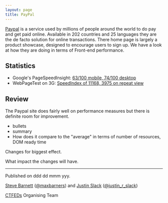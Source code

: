 ```yaml
---
layout: page
title: PayPal
---
```


[Paypal](http://paypal.com) is a service used by millions of people around the world to do pay and get paid online. Available in 202 countries and 25 languages they are the de facto solution for online transactions. There home page is largely a product showcase, designed to encourage users to sign up. We have a look at how they are doing in terms of Front-end performance.

## Statistics

* Google's PageSpeedInsight: [63/100 mobile, 74/100 desktop](https://developers.google.com/speed/pagespeed/insights/?url=paypal.com)
* WebPageTest on 3G: [SpeedIndex of 11168, 3975 on repeat view]()

## Review

The Paypal site does fairly well on performance measures but there is definite room for improvement.

- bullets
- summary
- How does it compare to the "average" in terms of number of resources, DOM ready time


Changes for biggest effect.

What impact the changes will have.

---

Published on ddd dd mmm yyy.

[Steve Barnett](https://naga.co.za/) ([@maxbarners](https://twitter.com/maxbarners)) and [Justin Slack](http://justinslack.com/) ([@justin_r_slack](https://twitter.com/justin_r_slack))

[CTFEDs](http://ctfeds.org/) Organising Team
